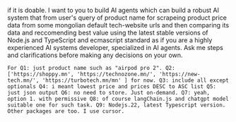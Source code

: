 if it is doable. I want to you to build AI agents which can build a robust AI system that from user's query of product name for scrapeing product price data from some mongolian default tech-website urls and then comparing its data and reccomending best value using the latest stable versions of Node.js and TypeScript and ecmascript standard as if you are a highly experienced AI systems developer, specialized in AI agents. Ask me steps and clarifications before making any decisions on your own.

`For Q1: just product name such as "airpod pro 2".
Q2: ['https://shoppy.mn', 'https://technozone.mn/', 'https://new-tech.mn/', 'https://turbotech.mn/mn' ] for now.
Q3: include all except optionals
Q4: i meant lowest price and prices DESC to ASC list
Q5: just json output
Q6: no need to store. Just on-demand.
Q7: yeah, option 1. with permissive
Q8: of course langChain.js and chatgpt model suitable one for such task.
Q9: Nodejs.22, latest Typescript version. Other packages are too. I use cursor.`
